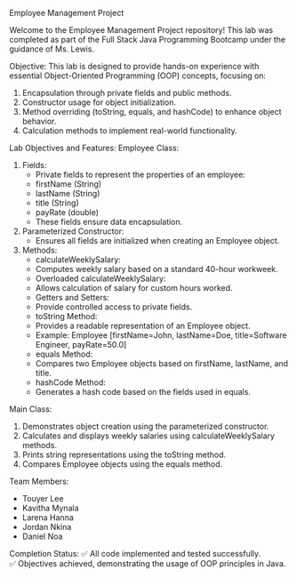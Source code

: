 Employee Management Project

Welcome to the Employee Management Project repository! This lab was completed as part of the Full Stack Java Programming Bootcamp under the guidance of Ms. Lewis.


Objective:
This lab is designed to provide hands-on experience with essential Object-Oriented Programming (OOP) concepts, focusing on:
1. Encapsulation through private fields and public methods.
2. Constructor usage for object initialization.
3. Method overriding (toString, equals, and hashCode) to enhance object behavior.
4. Calculation methods to implement real-world functionality.


Lab Objectives and Features:
Employee Class:
1. Fields:
     - Private fields to represent the properties of an employee:
     - firstName (String)
     - lastName (String)
     - title (String)
     - payRate (double)
     - These fields ensure data encapsulation.
2. Parameterized Constructor:
     - Ensures all fields are initialized when creating an Employee object.
3. Methods:
    - calculateWeeklySalary:
     - Computes weekly salary based on a standard 40-hour workweek.
    - Overloaded calculateWeeklySalary:
     - Allows calculation of salary for custom hours worked.
    - Getters and Setters:
     - Provide controlled access to private fields.
    - toString Method:
     - Provides a readable representation of an Employee object.
    - Example: Employee [firstName=John, lastName=Doe, title=Software Engineer, payRate=50.0]
    - equals Method:
     - Compares two Employee objects based on firstName, lastName, and title.
    - hashCode Method:
     - Generates a hash code based on the fields used in equals.

Main Class:
1. Demonstrates object creation using the parameterized constructor.
2. Calculates and displays weekly salaries using calculateWeeklySalary methods.
3. Prints string representations using the toString method.
4. Compares Employee objects using the equals method.


Team Members:
- Touyer Lee
- Kavitha Mynala
- Larena Hanna
- Jordan Nkina
- Daniel Noa


Completion Status:
✅ All code implemented and tested successfully.  
✅ Objectives achieved, demonstrating the usage of OOP principles in Java.
